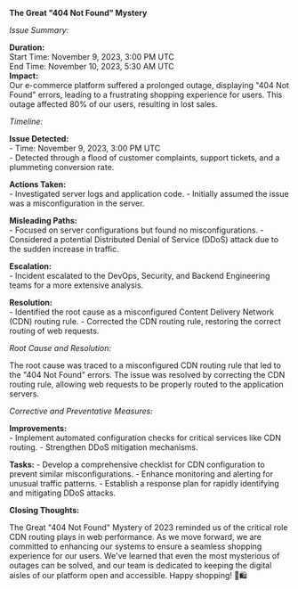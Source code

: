 **The Great "404 Not Found" Mystery**

*Issue Summary:*

**Duration:**  
Start Time: November 9, 2023, 3:00 PM UTC  
End Time: November 10, 2023, 5:30 AM UTC  
**Impact:**  
Our e-commerce platform suffered a prolonged outage, displaying "404 Not Found" errors, leading to a frustrating shopping experience for users. This outage affected 80% of our users, resulting in lost sales.

*Timeline:*

**Issue Detected:**  
    - Time: November 9, 2023, 3:00 PM UTC  
    - Detected through a flood of customer complaints, support tickets, and a plummeting conversion rate.

**Actions Taken:**  
    - Investigated server logs and application code.
    - Initially assumed the issue was a misconfiguration in the server.

**Misleading Paths:**  
    - Focused on server configurations but found no misconfigurations.
    - Considered a potential Distributed Denial of Service (DDoS) attack due to the sudden increase in traffic.

**Escalation:**  
    - Incident escalated to the DevOps, Security, and Backend Engineering teams for a more extensive analysis.

**Resolution:**  
    - Identified the root cause as a misconfigured Content Delivery Network (CDN) routing rule.
    - Corrected the CDN routing rule, restoring the correct routing of web requests.

*Root Cause and Resolution:*

The root cause was traced to a misconfigured CDN routing rule that led to the "404 Not Found" errors. The issue was resolved by correcting the CDN routing rule, allowing web requests to be properly routed to the application servers.

*Corrective and Preventative Measures:*

**Improvements:**  
    - Implement automated configuration checks for critical services like CDN routing.
    - Strengthen DDoS mitigation mechanisms.

**Tasks:**
    - Develop a comprehensive checklist for CDN configuration to prevent similar misconfigurations.
    - Enhance monitoring and alerting for unusual traffic patterns.
    - Establish a response plan for rapidly identifying and mitigating DDoS attacks.

**Closing Thoughts:**

The Great "404 Not Found" Mystery of 2023 reminded us of the critical role CDN routing plays in web performance. As we move forward, we are committed to enhancing our systems to ensure a seamless shopping experience for our users. We've learned that even the most mysterious of outages can be solved, and our team is dedicated to keeping the digital aisles of our platform open and accessible. Happy shopping! 🛒🛍️
